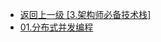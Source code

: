 - [返回上一级 [3.架构师必备技术栈]](2.JavaNotes/(9).gupao-lesson/3.架构师必备技术栈/)
- [01.分布式并发编程](2.JavaNotes/(9).gupao-lesson/3.架构师必备技术栈/01.分布式并发编程/)
